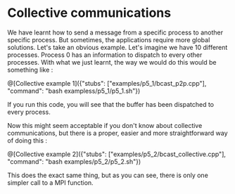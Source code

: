 # Collective communications

We have learnt how to send a message from a specific process to another specific process. But sometimes, the applications require more global solutions. Let's take an obvious example. Let's imagine we have 10 different processes. Process 0 has an information to dispatch to every other processes. With what we just learnt, the way we would do this would be something like :

@[Collective example 1]({"stubs": ["examples/p5_1/bcast_p2p.cpp"], "command": "bash exampless/p5_1/p5_1.sh"})

If you run this code, you will see that the buffer has been dispatched to every process.

Now this might seem acceptable if you don't know about collective communications, but there is a proper, easier and more straightforward way of doing this :

@[Collective example 2]({"stubs": ["examples/p5_2/bcast_collective.cpp"], "command": "bash examples/p5_2/p5_2.sh"})

This does the exact same thing, but as you can see, there is only one simpler call to a MPI function.